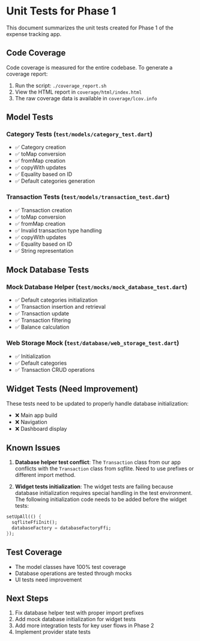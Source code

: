 # Unit Tests for Phase 1

This document summarizes the unit tests created for Phase 1 of the expense tracking app.

## Code Coverage

Code coverage is measured for the entire codebase. To generate a coverage report:

1. Run the script: `./coverage_report.sh`
2. View the HTML report in `coverage/html/index.html`
3. The raw coverage data is available in `coverage/lcov.info`

## Model Tests

### Category Tests (`test/models/category_test.dart`)
- ✅ Category creation
- ✅ toMap conversion
- ✅ fromMap creation
- ✅ copyWith updates
- ✅ Equality based on ID
- ✅ Default categories generation

### Transaction Tests (`test/models/transaction_test.dart`)
- ✅ Transaction creation
- ✅ toMap conversion
- ✅ fromMap creation
- ✅ Invalid transaction type handling
- ✅ copyWith updates
- ✅ Equality based on ID
- ✅ String representation

## Mock Database Tests

### Mock Database Helper (`test/mocks/mock_database_test.dart`)
- ✅ Default categories initialization
- ✅ Transaction insertion and retrieval
- ✅ Transaction update
- ✅ Transaction filtering
- ✅ Balance calculation

### Web Storage Mock (`test/database/web_storage_test.dart`)
- ✅ Initialization
- ✅ Default categories
- ✅ Transaction CRUD operations



## Widget Tests (Need Improvement)

These tests need to be updated to properly handle database initialization:

- ❌ Main app build
- ❌ Navigation
- ❌ Dashboard display

## Known Issues

1. **Database helper test conflict**: The `Transaction` class from our app conflicts with the `Transaction` class from sqflite. Need to use prefixes or different import method.

2. **Widget tests initialization**: The widget tests are failing because database initialization requires special handling in the test environment. The following initialization code needs to be added before the widget tests:

```dart
setUpAll(() {
  sqfliteFfiInit();
  databaseFactory = databaseFactoryFfi;
});
```

## Test Coverage

- The model classes have 100% test coverage
- Database operations are tested through mocks
- UI tests need improvement

## Next Steps

1. Fix database helper test with proper import prefixes
2. Add mock database initialization for widget tests
3. Add more integration tests for key user flows in Phase 2
4. Implement provider state tests
